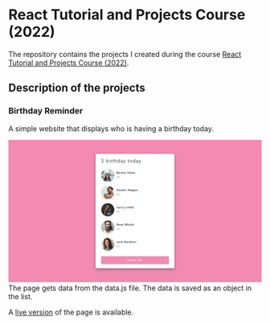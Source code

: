 #  React Tutorial and Projects Course (2022)

The repository contains the projects I created during the course [React Tutorial and Projects Course (2022)](https://www.udemy.com/course/react-tutorial-and-projects-course/learn/lecture/22580994#content).

## Description of the projects

### Birthday Reminder
A simple website that displays who is having a birthday today.

![clipboard.png](eGpp044og-clipboard.png)
The page gets data from the data.js file. The data is saved as an object in the list.

A [live version]() of the page is available.